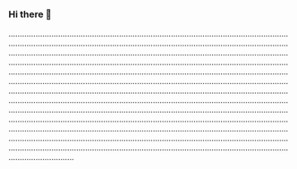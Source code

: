 ### Hi there 👋

.........................................................................................................................................................................................................................................................................................................................................................................................................................................................................................................................................................................................................................................................................................................................................................................................................................................................................................................................................................................................................................................................................................................................................................................................................................................................................................................................................................................................................................................................................................................................................................................................................................................................................................................